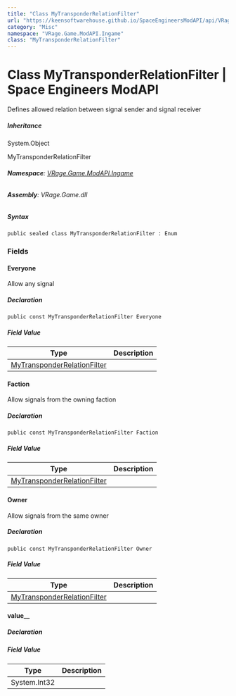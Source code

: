 ```yaml
---
title: "Class MyTransponderRelationFilter"
url: "https://keensoftwarehouse.github.io/SpaceEngineersModAPI/api/VRage.Game.ModAPI.Ingame.MyTransponderRelationFilter.html"
category: "Misc"
namespace: "VRage.Game.ModAPI.Ingame"
class: "MyTransponderRelationFilter"
---
```


# Class MyTransponderRelationFilter | Space Engineers ModAPI

Defines allowed relation between signal sender and signal receiver

##### Inheritance

System.Object

MyTransponderRelationFilter

###### **Namespace**: [VRage.Game.ModAPI.Ingame](https://keensoftwarehouse.github.io/SpaceEngineersModAPI/api/VRage.Game.ModAPI.Ingame.html)

###### **Assembly**: VRage.Game.dll

##### Syntax

```
public sealed class MyTransponderRelationFilter : Enum
```

### Fields

#### Everyone

Allow any signal

##### Declaration

```
public const MyTransponderRelationFilter Everyone
```

##### Field Value

| Type | Description |
| --- | --- |
| [MyTransponderRelationFilter](https://keensoftwarehouse.github.io/SpaceEngineersModAPI/api/VRage.Game.ModAPI.Ingame.MyTransponderRelationFilter.html) |     |

#### Faction

Allow signals from the owning faction

##### Declaration

```
public const MyTransponderRelationFilter Faction
```

##### Field Value

| Type | Description |
| --- | --- |
| [MyTransponderRelationFilter](https://keensoftwarehouse.github.io/SpaceEngineersModAPI/api/VRage.Game.ModAPI.Ingame.MyTransponderRelationFilter.html) |     |

#### Owner

Allow signals from the same owner

##### Declaration

```
public const MyTransponderRelationFilter Owner
```

##### Field Value

| Type | Description |
| --- | --- |
| [MyTransponderRelationFilter](https://keensoftwarehouse.github.io/SpaceEngineersModAPI/api/VRage.Game.ModAPI.Ingame.MyTransponderRelationFilter.html) |     |

#### value\_\_

##### Declaration

##### Field Value

| Type | Description |
| --- | --- |
| System.Int32 |     |